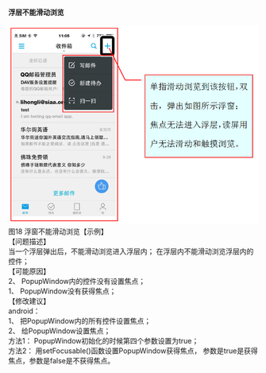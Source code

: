 #### 浮层不能滑动浏览
![](/18.png)<br/>
图18 浮窗不能滑动浏览【示例】<br/>
【问题描述】<br/>
当一个浮层弹出后，不能滑动浏览进入浮层内； 在浮层内不能滑动浏览浮层内的控件；<br/>
【可能原因】<br/>
2、 PopupWindow内的控件没有设置焦点；<br/>
1、 PopupWindow没有获得焦点；<br/>
【修改建议】<br/>
android：<br/>
1、 把PopupWindow内的所有控件设置焦点；<br/>
2、 给PopupWindow设置焦点；<br/>
方法1： PopupWindow初始化的时候第四个参数设置为true；<br/>
方法2： 用setFocusable()函数设置PopupWindow获得焦点， 参数是true是获得焦点，参数是false是不获得焦点。<br/>

